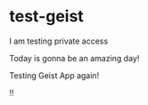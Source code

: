 # test-geist
I am testing private access

Today is gonna be an amazing day!

Testing Geist App again!




!!
